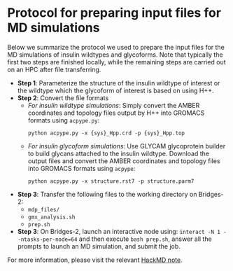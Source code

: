 # Protocol for preparing input files for MD simulations
Below we summarize the protocol we used to prepare the input files for the MD simulations of insulin wildtypes and glycoforms. Note that typically the first two steps are finished locally, while the remaining steps are carried out on an HPC after file transferring.  
- **Step 1**: Parameterize the structure of the insulin wildtype of interest or the wildtype which the glycoform of interest is based on using H++.
- **Step 2**: Convert the file formats
  - *For insulin wildtype simulations*:
    Simply convert the AMBER coordinates and topology files output by H++ into GROMACS formats using `acpype.py`:
    ```
    python acpype.py -x {sys}_Hpp.crd -p {sys}_Hpp.top
    ```
  - *For insulin glycoform simulations*:
  Use GLYCAM glycoprotein builder to build glycans attached to the insulin wildtype. Download the output files and convert the AMBER coordinates and topology files into GROMACS formats using `acpype`:
    ```
    python acpype.py -x structure.rst7 -p structure.parm7
    ``` 
- **Step 3**: Transfer the following files to the working directory on Bridges-2:
  - `mdp_files/`
  - `gmx_analysis.sh`
  - `prep.sh`
- **Step 3**: On Bridges-2, launch an interactive node using: `interact -N 1 --ntasks-per-node=64` and then execute `bash prep.sh`, answer all the prompts to launch an MD simulation, and submit the job. 

For more information, please visit the relevant [HackMD note](https://hackmd.io/@WeiTseHsu/glycoinsulin_preparation).






